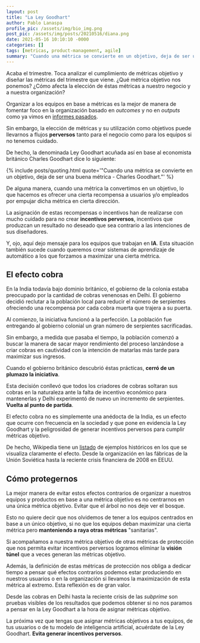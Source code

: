 ```yaml
---
layout: post
title: "La Ley Goodhart"
author: Pablo Lanaspa
profile_pic: /assets/img/bio_img.png
post_pic: /assets/img/posts/20210516/diana.png
date: 2021-05-16 10:10:10 -0000
categories: []
tags: [metricas, product-management, agile]
summary: "Cuando una métrica se convierte en un objetivo, deja de ser una buena métrica."
---
```


Acaba el trimestre. Toca analizar el cumplimiento de métricas objetivo y diseñar las métricas del trimestre que viene. ¿Qué métrica objetivo nos ponemos? ¿Cómo afecta la elección de éstas métricas a nuestro negocio y a nuestra organización?

Organizar a los equipos en base a métricas es la mejor de manera de fomentar foco en la organización basado en *outcomes* y no en *outputs* como ya vimos en [informes pasados](https://planaspa.com/2020/10/18/Outcome-vs-Output.html).

Sin embargo, la elección de métricas y su utilización como objetivos puede llevarnos a flujos **perversos** tanto para el negocio como para los equipos si no tenemos cuidado. 

De hecho, la denominada Ley Goodhart acuñada así en base al economista británico Charles Goodhart dice lo siguiente:

{% include posts/quoting.html quote='"Cuando una métrica se convierte en un objetivo, deja de ser una buena métrica - Charles Goodhart."' %}

De alguna manera, cuando una métrica la convertimos en un objetivo, lo que hacemos es ofrecer una cierta recompensa a usuarios y/o empleados por empujar dicha métrica en cierta dirección.

La asignación de estas recompensas o incentivos han de realizarse con mucho cuidado para no crear **incentivos perversos**, incentivos que produzcan un resultado no deseado que sea contrario a las intenciones de sus diseñadores.

Y, ojo, aquí dejo mensaje para los equipos que trabajan en **IA**. Esta situación también sucede cuando queremos crear sistemas de aprendizaje de automático a los que forzamos a maximizar una cierta métrica.

## El efecto cobra
En la India todavía bajo dominio británico, el gobierno de la colonia estaba preocupado por la cantidad de cobras venenosas en Delhi. El gobierno decidió reclutar a la población local para reducir el número de serpientes ofreciendo una recompensa por cada cobra muerta que trajera a su puerta.

Al comienzo, la iniciativa funcionó a la perfección. La población fue entregando al gobierno colonial un gran número de serpientes sacrificadas.

Sin embargo, a medida que pasaba el tiempo, la población comenzó a buscar la manera de sacar mayor rendimiento del proceso lanzándose a criar cobras en cautividad con la intención de matarlas más tarde para maximizar sus ingresos.

Cuando el gobierno británico descubrió éstas prácticas, **cerró de un plumazo la iniciativa**.

Esta decisión conllevó que todos los criadores de cobras soltaran sus cobras en la naturaleza ante la falta de incentivo económico para mantenerlas y Delhi experimentó de nuevo un incremento de serpientes. **Vuelta al punto de partida**.

El efecto cobra no es simplemente una anédocta de la India, es un efecto que ocurre con frecuencia en la sociedad y que pone en evidencia la Ley Goodhart y la peligrosidad de generar incentivos perversos para cumplir métricas objetivo.

De hecho, Wikipedia tiene un [listado](https://en.wikipedia.org/wiki/Perverse_incentive#The_original_cobra_effect) de ejemplos históricos en los que se visualiza claramente el efecto. Desde la organización en las fábricas de la Unión Soviética hasta la reciente crisis financiera de 2008 en EEUU.

## Cómo protegernos

La mejor manera de evitar estos efectos contrarios de organizar a nuestros equipos y productos en base a una métrica objetivo es no centrarnos en una única métrica objetivo. Evitar que el árbol no nos deje ver el bosque.

Esto no quiere decir que nos olvidemos de tener a los equipos centrados en base a un único objetivo, si no que los equipos deban maximizar una cierta métrica pero **manteniendo a raya otras métricas** "sanitarias".

Si acompañamos a nuestra métrica objetivo de otras métricas de protección que nos permita evitar incentivos perversos logramos eliminar la **visión túnel** que a veces generan las métricas objetivo.

Además, la definición de estas métricas de protección nos obliga a dedicar tiempo a pensar qué efectos contrarios podemos estar produciendo en nuestros usuarios o en la organización si llevamos la maximización de esta métrica al extremo. Esta reflexión es de gran valor.

Desde las cobras en Delhi hasta la reciente crisis de las *subprime* son pruebas visibles de los resultados que podemos obtener si no nos paramos a pensar en la Ley Goodhart a la hora de asignar métricas objetivo.

La próxima vez que tengas que asignar métricas objetivos a tus equipos, de tus usuarios o de tu modelo de inteligencia artificial, acuérdate de la Ley Goodhart. **Evita generar incentivos perversos**.
